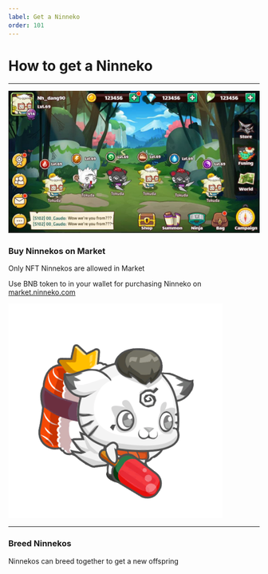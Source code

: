 ```yaml
---
label: Get a Ninneko
order: 101
---
```


# How to get a Ninneko

---

![Player's Ninnekos](/static/art/home.jpg)

### Buy Ninnekos on Market

Only NFT Ninnekos are allowed in Market

Use BNB token to  in your wallet for purchasing Ninneko on  [market.ninneko.com](https://market.Ninneko.com/)


![A NFT Ninneko](/static/6a.gif)

---

### Breed Ninnekos

Ninnekos can breed together to get a new offspring




